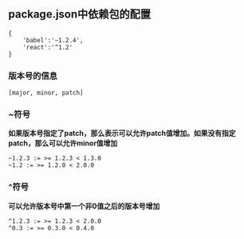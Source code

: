 ## package.json中依赖包的配置

```
{
    'babel':'~1.2.4',
    'react':'^1.2'
}
```

### 版本号的信息
```
[major, minor, patch]
```

### ~符号

__如果版本号指定了patch，那么表示可以允许patch值增加。如果没有指定patch，那么可以允许minor值增加__
```
~1.2.3 := >= 1.2.3 < 1.3.0
~1.2 := >= 1.2.0 < 2.0.0
```

### ^符号

__可以允许版本号中第一个非0值之后的版本号增加__

```
^1.2.3 := >= 1.2.3 < 2.0.0
^0.3 := >= 0.3.0 < 0.4.0
```
